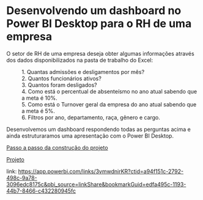 # Desenvolvendo um dashboard no Power BI Desktop para o RH de uma empresa

O setor de RH de uma empresa deseja obter algumas informações através dos dados disponibilizados na pasta de trabalho do Excel:

<dl>
	<dd> 1. Quantas admissões e desligamentos por mês? </dd>
  <dd> 2. Quantos funcionários ativos?  </dd>
  <dd> 3. Quantos foram desligados?  </dd>
  <dd> 4. Como está o percentual de absenteísmo no ano atual sabendo que a meta é 10%.  </dd>
  <dd> 5. Como está o Turnover geral da empresa do ano atual sabendo que a meta é 5%.  </dd>
  <dd> 6. Filtros por ano, departamento, raça, gênero e cargo. </dd>
</dl>

Desenvolvemos um dashboard respondendo todas as perguntas acima e ainda estruturaramos uma apresentação com o Power BI Desktop.

 [Passo a passo da construção do projeto](https://github.com/leoalvessantana/Dashboard-com-o-Power-BI/tree/main/construindo_o_dashbord) 
 
[Projeto](https://github.com/leoalvessantana/Dashboard-com-o-Power-BI/blob/main/Projeto_rh.pbix)

link: https://app.powerbi.com/links/3vmwdnirKR?ctid=a94f151c-2792-498c-9a78-3096edc8175c&pbi_source=linkShare&bookmarkGuid=edfa495c-1193-44b7-8466-c432280945fc
